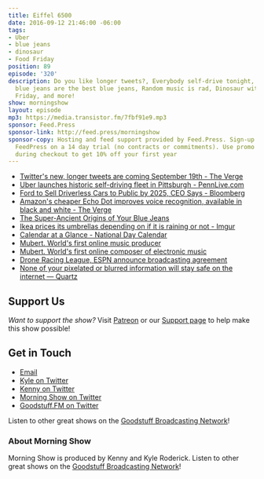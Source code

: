 ```yaml
---
title: Eiffel 6500
date: 2016-09-12 21:46:00 -06:00
tags:
- Uber
- blue jeans
- dinosaur
- Food Friday
position: 89
episode: '320'
description: Do you like longer tweets?, Everybody self-drive tonight, The oldest
  blue jeans are the best blue jeans, Random music is rad, Dinosaur with guts, Food
  Friday, and more!
show: morningshow
layout: episode
mp3: https://media.transistor.fm/7fbf91e9.mp3
sponsor: Feed.Press
sponsor-link: http://feed.press/morningshow
sponsor-copy: Hosting and feed support provided by Feed.Press. Sign-up today and try
  FeedPress on a 14 day trial (no contracts or commitments). Use promo code `morningshow`
  during checkout to get 10% off your first year
---
```


* [Twitter's new, longer tweets are coming September 19th - The Verge](http://www.theverge.com/2016/9/12/12891562/twitter-tweets-140-characters-expand-photos)
* [Uber launches historic self-driving fleet in Pittsburgh - PennLive.com](http://www.pennlive.com/life/2016/09/uber_self-driving_cars_trial.html)
* [Ford to Sell Driverless Cars to Public by 2025, CEO Says - Bloomberg](http://www.bloomberg.com/news/articles/2016-09-12/ford-to-sell-driverless-cars-to-consumers-around-2025-ceo-says)
* [Amazon's cheaper Echo Dot improves voice recognition, available in black and white - The Verge](http://www.theverge.com/2016/9/14/12912666/amazon-echo-dot-pricing-features)
* [The Super-Ancient Origins of Your Blue Jeans](http://news.nationalgeographic.com/2016/09/peru-indigo-cotton-discovery-textiles-archaeology-jeans-huaca/)
* [Ikea prices its umbrellas depending on if it is raining or not - Imgur](http://imgur.com/9sqnXhU)
* [Calendar at a Glance - National Day Calendar](http://www.nationaldaycalendar.com/calendar-at-a-glance/)
* [Mubert. World's first online music producer](http://mubert.com/en/)
* [Mubert. World's first online composer of electronic music](http://play.mubert.com/en/)
* [Drone Racing League, ESPN announce broadcasting agreement](http://www.espn.com/moresports/story/_/id/17544727/drone-racing-league-espn-announce-broadcasting-agreement)
* [None of your pixelated or blurred information will stay safe on the internet — Quartz](http://qz.com/779625/none-of-your-pixelated-or-blurred-information-will-stay-safe-on-the-internet/)

## Support Us
*Want to support the show?* Visit [Patreon](http://patreon.com/morningshow) or our [Support page](http://goodstuff.fm/support) to help make this show possible!

## Get in Touch
* [Email](mailto:kyle@goodstuff.fm)
* [Kyle on Twitter](http://twitter.com/dogburps)
* [Kenny on Twitter](http://twitter.com/pizzarobotics)
* [Morning Show on Twitter](http://twitter.com/morningshowam)
* [Goodstuff.FM on Twitter](http://twitter.com/goodstufffm)

Listen to other great shows on the [Goodstuff Broadcasting Network](http://goodstuff.fm/shows)!

### About Morning Show
Morning Show is produced by Kenny and Kyle Roderick. Listen to other great shows on the [Goodstuff Broadcasting Network](http://goodstuff.fm/)!
